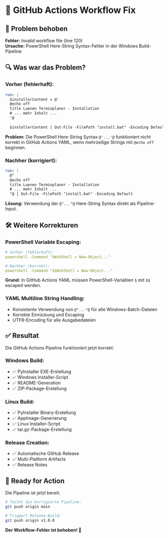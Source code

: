 # 🔧 GitHub Actions Workflow Fix

## 🐛 Problem behoben

**Fehler:** Invalid workflow file (line 120)  
**Ursache:** PowerShell Here-String Syntax-Fehler in der Windows Build-Pipeline

## 🔍 Was war das Problem?

### Vorher (fehlerhaft):
```yaml
run: |
  $installerContent = @'
  @echo off
  title Luenen Terminplaner - Installation
  # ... mehr Inhalt ...
  '@
  
  $installerContent | Out-File -FilePath "install.bat" -Encoding Default
```

**Problem:** Die PowerShell Here-String Syntax `@'...'@` funktioniert nicht korrekt in GitHub Actions YAML, wenn mehrzeilige Strings mit `@echo off` beginnen.

### Nachher (korrigiert):
```yaml
run: |
  @"
  @echo off
  title Luenen Terminplaner - Installation
  # ... mehr Inhalt ...
  "@ | Out-File -FilePath "install.bat" -Encoding Default
```

**Lösung:** Verwendung der `@"..."@` Here-String Syntax direkt als Pipeline-Input.

## 🛠️ Weitere Korrekturen

### PowerShell Variable Escaping:
```yaml
# Vorher (fehlerhaft):
powershell -Command "$WshShell = New-Object..."

# Nachher (korrekt):
powershell -Command "$$WshShell = New-Object..."
```

**Grund:** In GitHub Actions YAML müssen PowerShell-Variablen `$` mit `$$` escaped werden.

### YAML Multiline String Handling:
- Konsistente Verwendung von `@"..."@` für alle Windows-Batch-Dateien
- Korrekte Einrückung und Escaping
- UTF8-Encoding für alle Ausgabedateien

## ✅ Resultat

Die GitHub Actions Pipeline funktioniert jetzt korrekt:

### Windows Build:
- ✅ PyInstaller EXE-Erstellung
- ✅ Windows Installer-Script
- ✅ README-Generation
- ✅ ZIP-Package-Erstellung

### Linux Build:
- ✅ PyInstaller Binary-Erstellung  
- ✅ AppImage-Generierung
- ✅ Linux Installer-Script
- ✅ tar.gz-Package-Erstellung

### Release Creation:
- ✅ Automatische GitHub Release
- ✅ Multi-Platform Artifacts
- ✅ Release Notes

## 🚀 Ready for Action

Die Pipeline ist jetzt bereit:

```bash
# Testet die korrigierte Pipeline:
git push origin main

# Triggert Release-Build:
git push origin v1.0.0
```

**Der Workflow-Fehler ist behoben! 🎉**